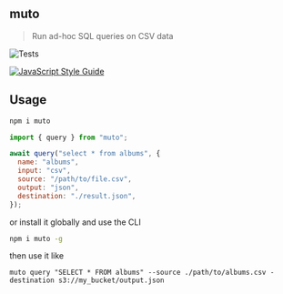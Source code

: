 ## muto

> Run ad-hoc SQL queries on CSV data

![Tests](https://github.com/hawyar/muto/actions/workflows/test.yml/badge.svg)

[![JavaScript Style Guide](https://img.shields.io/badge/code_style-standard-brightgreen.svg)](https://standardjs.com)

## Usage

```bash
npm i muto
```

```javascript
import { query } from "muto";

await query("select * from albums", {
  name: "albums",
  input: "csv",
  source: "/path/to/file.csv",
  output: "json",
  destination: "./result.json",
});
```

or install it globally and use the CLI

```bash
npm i muto -g
```

then use it like

```
muto query "SELECT * FROM albums" --source ./path/to/albums.csv -destination s3://my_bucket/output.json
```
